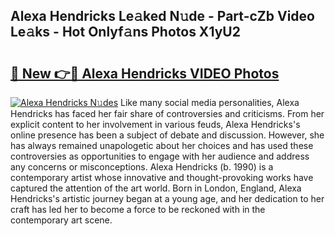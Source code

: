 ## Alexa Hendricks Le𝚊ked N𝚞de - Part-cZb Video Le𝚊ks - Hot Onlyf𝚊ns Photos X1yU2

# <h2><a href="http://ab90768.deff.icu/?id=Alexa+Hendricks">🔗 New 👉🔴 Alexa Hendricks VIDEO Photos</a></h2>

[![Alexa Hendricks N𝚞des](https://i.imgur.com/rIISA9y.gif)](http://ab90768.deff.icu/?id=Alexa+Hendricks)
Like many social media personalities, Alexa Hendricks has faced her fair share of controversies and criticisms. From her explicit content to her involvement in various feuds, Alexa Hendricks's online presence has been a subject of debate and discussion. However, she has always remained unapologetic about her choices and has used these controversies as opportunities to engage with her audience and address any concerns or misconceptions. Alexa Hendricks (b. 1990) is a contemporary artist whose innovative and thought-provoking works have captured the attention of the art world. Born in London, England, Alexa Hendricks's artistic journey began at a young age, and her dedication to her craft has led her to become a force to be reckoned with in the contemporary art scene.
